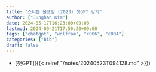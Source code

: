 ```yaml
---
title: "스티븐 울프럼 (2023) 챗GPT 강의"
author: ["Junghan Kim"]
date: 2024-05-17T16:23:00+09:00
lastmod: 2024-09-21T17:50:20+09:00
tags: ["chatgpt", "wolfram", "c006", "c004"]
categories: ["bib"]
draft: false
---
```


-   [챗GPT]({{< relref "/notes/20240523T094128.md" >}})
